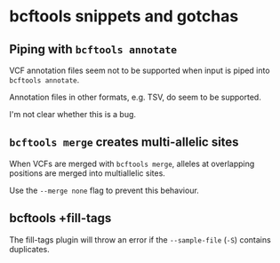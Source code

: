 # bcftools snippets and gotchas

## Piping with `bcftools annotate`

VCF annotation files seem not to be supported when input is piped into `bcftools annotate`.

Annotation files in other formats, e.g. TSV, do seem to be supported.

I'm not clear whether this is a bug.

## `bcftools merge` creates multi-allelic sites

When VCFs are merged with `bcftools merge`, alleles at overlapping positions are merged into multiallelic sites.

Use the `--merge none` flag to prevent this behaviour.

## bcftools +fill-tags

The fill-tags plugin will throw an error if the `--sample-file` (`-S`) contains duplicates.
